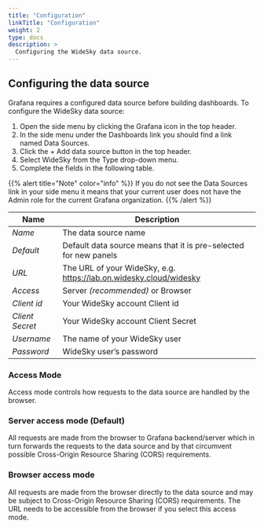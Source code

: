 ```yaml
---
title: "Configuration"
linkTitle: "Configuration"
weight: 2
type: docs
description: >
  Configuring the WideSky data source.
---
```

## Configuring the data source
Grafana requires a configured data source before building dashboards. To configure the WideSky data source:
1. Open the side menu by clicking the Grafana icon in the top header.
2. In the side menu under the Dashboards link you should find a link named Data Sources.
3. Click the + Add data source button in the top header.
4. Select WideSky from the Type drop-down menu.
5. Complete the fields in the following table.

{{% alert title="Note"  color="info" %}} If you do not see the Data Sources link in your side menu it means that your current user does not have the Admin role for the current Grafana organization.
{{% /alert %}}

|Name|Description|
|------|-----------|
|*Name*|The data source name|
|*Default*|Default data source means that it is pre-selected for new panels|
|*URL*|The URL of your WideSky, e.g. https://lab.on.widesky.cloud/widesky |
|*Access*|Server *(recommended)* or Browser|
|*Client id*|Your WideSky account Client id|
|*Client Secret*|Your WideSky account Client Secret|
|*Username*|The name of your WideSky user|
|*Password*|WideSky user’s password|


### Access Mode

Access mode controls how requests to the data source are handled by the browser.

### Server access mode (Default)

All requests are made from the browser to Grafana backend/server which in turn forwards the requests to the data source and by that circumvent possible Cross-Origin Resource Sharing (CORS) requirements.

### Browser access mode
All requests are made from the browser directly to the data source and may be subject to Cross-Origin Resource Sharing (CORS) requirements. The URL needs to be accessible from the browser if you select this access mode.
